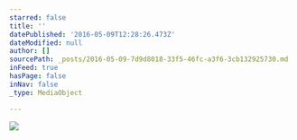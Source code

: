 ```yaml
---
starred: false
title: ''
datePublished: '2016-05-09T12:28:26.473Z'
dateModified: null
author: []
sourcePath: _posts/2016-05-09-7d9d8018-33f5-46fc-a3f6-3cb132925730.md
inFeed: true
hasPage: false
inNav: false
_type: MediaObject

---
```

![](https://the-grid-user-content.s3-us-west-2.amazonaws.com/0fe52ac2-b67d-4bdd-b614-ca54877b513b.jpg)